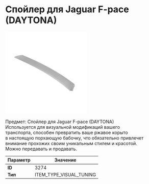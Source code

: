 # Спойлер для Jaguar F-pace (DAYTONA)

![Item Image](../img/3274.webp?raw=true)

Предмет: Спойлер для Jaguar F-pace (DAYTONA)<br>Используется для визуальной модификаций вашего<br>транспорта, способен превратить ваше ржавое корыто<br>в настоящую порхающую бабочку, что обязательно привлечет<br>внимание прохожих своим уникальным стилем и красотой.<br>Можно передавать и продавать.


| Параметр | Значение |
|----------|----------|
| **ID** | 3274 |
| **Тип** | ITEM_TYPE_VISUAL_TUNING |

